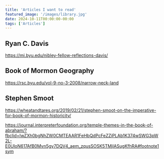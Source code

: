 ```yaml
---
title: 'Articles I want to read'
featured_image: '/images/library.jpg'
date: 2024-10-11T00:00:00-00:00
tags: ['Articles']
---
```


## Ryan C. Davis

https://mi.byu.edu/nibley-fellow-reflections-davis/

## Book of Mormon Geography

https://rsc.byu.edu/vol-9-no-3-2008/narrow-neck-land

## Stephen Smoot

https://wheatandtares.org/2019/02/21/stephen-smoot-on-the-imperative-for-book-of-mormon-historicity/

https://journal.interpreterfoundation.org/temple-themes-in-the-book-of-abraham/?fbclid=IwZXh0bgNhZW0CMTEAAR1FeHbQdPcFeZZiPLAb1K374wSWG3pW2L-E0UloN617AfB0Mvn5gy7DQV4_aem_zqusSOSK5TMjlASugKfhRA#footnote1sym

